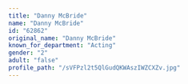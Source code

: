 ```yaml
---
title: "Danny McBride"
name: "Danny McBride"
id: "62862"
original_name: "Danny McBride"
known_for_department: "Acting"
gender: "2"
adult: "false"
profile_path: "/sVFPzl2t5QlGudQKWAszIWZCXZv.jpg"
---
```

